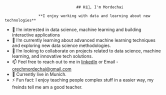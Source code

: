                                     ## Hi👋, I'm Mordechai
                 
                   **I enjoy working with data and learning about new technologies**
- 👀 I’m interested in data science, machine learning and building interactive applications
- 🌱 I’m currently learning about advanced machine learning techniques and exploring new data science methodologies.
- 💞️ I’m looking to collaborate on projects related to data science, machine learning, and innovative tech solutions.  
- 📫 Feel free to reach out to me in [linkedIn](https://www.linkedin.com/in/mordechai-magak) or Email - orechmordechai@gmail.com
- 🌆 Currently live in Munich.
- ⚡ Fun fact: I enjoy teaching people complex stuff in a easier way, my freinds tell me am a good teacher.




<!---
Mordechai2024/Mordechai2024 is a ✨ special ✨ repository because its `README.md` (this file) appears on your GitHub profile.
You can click the Preview link to take a look at your changes.
--->
